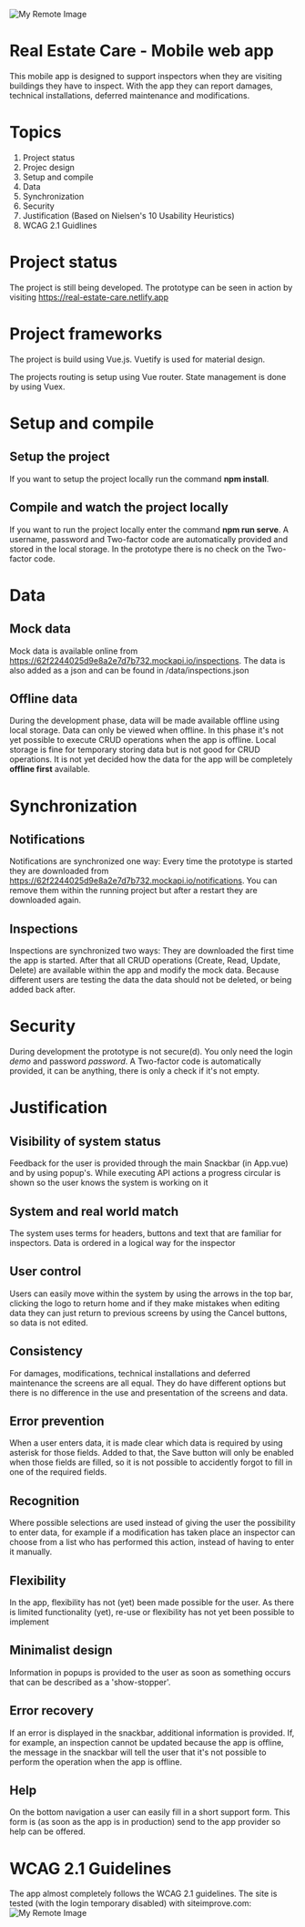 ![My Remote Image](https://real-estate-care.netlify.app/img/realesatecarebanner.png)
# Real Estate Care - Mobile web app

This mobile app is designed to support inspectors when they are visiting buildings they have to inspect. With the app they can report damages, technical installations, deferred maintenance and modifications.

# Topics

1. Project status
2. Projec design
3. Setup and compile
4. Data
5. Synchronization
6. Security
7. Justification (Based on Nielsen's 10 Usability Heuristics)
8. WCAG 2.1 Guidlines

# Project status

The project is still being developed. The prototype can be seen in action by visiting https://real-estate-care.netlify.app

# Project frameworks

The project is build using Vue.js. Vuetify is used for material design.

The projects routing is setup using Vue router. State management is done by using Vuex.

# Setup and compile

## Setup the project

If you want to setup the project locally run the command **npm install**.

## Compile and watch the project locally

If you want to run the project locally enter the command **npm run serve**. A username, password and Two-factor code are automatically provided and stored in the local storage. In the prototype there is no check on the Two-factor code.

# Data

## Mock data

Mock data is available online from https://62f2244025d9e8a2e7d7b732.mockapi.io/inspections. The data is also added as a json and can be found in /data/inspections.json

## Offline data

During the development phase, data will be made available offline using local storage. Data can only be viewed when offline. In this phase it's not yet possible to execute CRUD operations when the app is offline. Local storage is fine for temporary storing data but is not good for CRUD operations. It is not yet decided how the data for the app will be completely **offline first** available.

# Synchronization

## Notifications

Notifications are synchronized one way: Every time the prototype is started they are downloaded from https://62f2244025d9e8a2e7d7b732.mockapi.io/notifications. You can remove them within the running project but after a restart they are downloaded again.

## Inspections

Inspections are synchronized two ways: They are downloaded the first time the app is started. After that all CRUD operations (Create, Read, Update, Delete) are available within the app and modify the mock data. Because different users are testing the data the data should not be deleted, or being added back after.

# Security
During development the prototype is not secure(d). You only need the login *demo* and password *password*. A Two-factor code is automatically provided, it can be anything, there is only a check if it's not empty.

# Justification

## Visibility of system status

Feedback for the user is provided through the main Snackbar (in App.vue) and by using popup's. While executing API actions a progress circular is shown so the user knows the system is working on it

## System and real world match

The system uses terms for headers, buttons and text that are familiar for inspectors. Data is ordered in a logical way for the inspector

## User control

Users can easily move within the system by using the arrows in the top bar, clicking the logo to return home and if they make mistakes when editing data they can just return to previous screens by using the Cancel buttons, so data is not edited.

## Consistency

For damages, modifications, technical installations and deferred maintenance the screens are all equal. They do have different options but there is no difference in the use and presentation of the screens and data.

## Error prevention

When a user enters data, it is made clear which data is required by using asterisk for those fields. Added to that, the Save button will only be enabled when those fields are filled, so it is not possible to accidently forgot to fill in one of the required fields.

## Recognition

Where possible selections are used instead of giving the user the possibility to enter data, for example if a modification has taken place an inspector can choose from a list who has performed this action, instead of having to enter it manually.

## Flexibility

In the app, flexibility has not (yet) been made possible for the user. As there is limited functionality (yet), re-use or flexibility has not yet been possible to implement

## Minimalist design

Information in popups is provided to the user as soon as something occurs that can be described as a 'show-stopper'.

## Error recovery

If an error is displayed in the snackbar, additional information is provided. If, for example, an inspection cannot be updated because the app is offline, the message in the snackbar will tell the user that it's not possible to perform the operation when the app is offline.

## Help

On the bottom navigation a user can easily fill in a short support form. This form is (as soon as the app is in production) send to the app provider so help can be offered.

# WCAG 2.1 Guidelines

The app almost completely follows the WCAG 2.1 guidelines. The site is tested (with the login temporary disabled) with siteimprove.com:
![My Remote Image](https://real-estate-care.netlify.app/img/wcag_check_real-estate-care.png)

